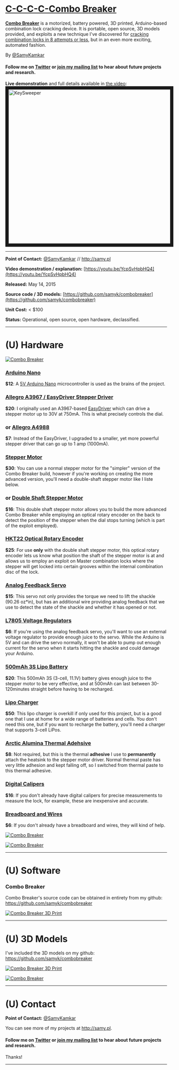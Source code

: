 # [C-C-C-C-Combo Breaker](http://samy.pl/combobreaker/)

**[Combo Breaker](http://samy.pl/combobreaker/)** is a motorized, battery powered, 3D printed, Arduino-based combination lock cracking device. It is portable, open source, 3D models provided, and exploits a new technique I've discovered for [cracking combination locks in 8 attempts or less](https://www.youtube.com/watch?v=09UgmwtL12c), but in an even more exciting, automated fashion.

By [@SamyKamkar](https://twitter.com/samykamkar)

#### Follow me on [Twitter](https://twitter.com/samykamkar) or [join my mailing list](http://samy.pl/list/) to hear about future projects and research.

**Live demonstration** and full details available in [the video](https://www.youtube.com/watch?v=YcpSvHpbHQ4):
<a href="https://www.youtube.com/watch?v=YcpSvHpbHQ4" target="_blank"><img src="http://img.youtube.com/vi/YcpSvHpbHQ4/0.jpg" alt="KeySweeper" width="640" height="480" border="10" /></a>

-----

**Point of Contact:** [@SamyKamkar](https://twitter.com/samykamkar) // <http://samy.pl>

**Video demonstration / explanation:** [https://youtu.be/YcpSvHpbHQ4](https://youtu.be/YcpSvHpbHQ4)

**Released:** May 14, 2015

**Source code / 3D models:** [https://github.com/samyk/combobreaker](https://github.com/samyk/combobreaker)

**Unit Cost:** < $100

**Status:** Operational, open source, open hardware, declassified.

-----

# (U) Hardware

[![Combo Breaker](http://samy.pl/combobreaker/sIMG_2916.JPG)](http://samy.pl/combobreaker/sIMG_2916.JPG)

### [Arduino Nano](http://amzn.to/1QLlf23)
**$12**: A [5V Arduino Nano](http://amzn.to/1QLlf23) microcontroller is used as the brains of the project.

### [Allegro A3967 / EasyDriver Stepper Driver](http://amzn.to/1A1Ovxl)
**$20**: I originally used an A3967-based [EasyDriver](http://amzn.to/1A1Ovxl) which can drive a stepper motor up to 30V at 750mA. This is what precisely controls the dial.

### or [Allegro A4988](http://amzn.to/1L3q7fK)
**$7**: Instead of the EasyDriver, I upgraded to a smaller, yet more powerful stepper driver that can go up to 1 amp (1000mA).

### [Stepper Motor](http://amzn.to/1FfLUQG)
**$30**: You can use a normal stepper motor for the "simpler" version of the Combo Breaker build, however if you're working on creating the more advanced version, you'll need a double-shaft stepper motor like I liste below.

### or [Double Shaft Stepper Motor](http://www.phidgets.com/products.php?product_id=3320)
**$16**: This double shaft stepper motor allows you to build the more advanced Combo Breaker while employing an optical rotary encoder on the back to detect the position of the stepper when the dial stops turning (which is part of the exploit employed).

### [HKT22 Optical Rotary Encoder](http://www.phidgets.com/products.php?product_id=3531)
**$25**: For use **only** with the double shaft stepper motor, this optical rotary encoder lets us know what position the shaft of the stepper motor is at and allows us to employ an exploit on Master combination locks where the stepper will get locked into certain grooves within the internal combination disc of the lock.

### [Analog Feedback Servo](https://www.adafruit.com/products/1404)
**$15**: This servo not only provides the torque we need to lift the shackle (90.26 oz*in), but has an additional wire providing analog feedback that we use to detect the state of the shackle and whether it has opened or not.

### [L7805 Voltage Regulators](http://amzn.to/1A28XOt)
**$6**: If you're using the analog feedback servo, you'll want to use an external voltage regulator to provide enough juice to the servo. While the Arduino is 5V and can drive the servo normally, it won't be able to pump out enough current for the servo when it starts hitting the shackle and could damage your Arduino.

### [500mAh 3S Lipo Battery](http://amzn.to/1PkRVlz)
**$20**: This 500mAh 3S (3-cell, 11.1V) battery gives enough juice to the stepper motor to be very effective, and at 500mAh can last between 30-120minutes straight before having to be recharged.

### [Lipo Charger](http://amzn.to/1A1Q2n7)
**$50**: This lipo charger is overkill if only used for this project, but is a good one that I use at home for a wide range of batteries and cells. You don't need this one, but if you want to recharge the battery, you'll need a charger that supports 3-cell LiPos.

### [Arctic Alumina Thermal Adehsive](http://amzn.to/1PkTakG)
**$8**: Not required, but this is the thermal **adhesive** I use to **permanently** attach the heatsink to the stepper motor driver. Normal thermal paste has very little adhesion and kept falling off, so I switched from thermal paste to this thermal adhesive.

### [Digital Calipers](http://amzn.to/1K8juex)
**$16**: If you don't already have digital calipers for precise measurements to measure the lock, for example, these are inexpensive and accurate.

### [Breadboard and Wires](http://amzn.to/1FfMb6e)
**$6**: If you don't already have a breadboard and wires, they will kind of help.

[![Combo Breaker](http://samy.pl/combobreaker/sIMG_2875.JPG)](http://samy.pl/combobreaker/sIMG_2875.JPG)

[![Combo Breaker](http://samy.pl/combobreaker/sIMG_2920.JPG)](http://samy.pl/combobreaker/sIMG_2920.JPG)

-----

# (U) Software

### Combo Breaker
Combo Breaker's source code can be obtained in entirety from my github: <https://github.com/samyk/combobreaker>

[![Combo Breaker 3D Print](http://samy.pl/combobreaker/model.jpg)](http://samy.pl/combobreaker/model.jpg)

-----

# (U) 3D Models

I've included the 3D models on my github: <https://github.com/samyk/combobreaker>
 
[![Combo Breaker 3D Print](http://samy.pl/combobreaker/smodel.png)](http://samy.pl/combobreaker/smodel.png)

[![Combo Breaker](http://samy.pl/combobreaker/sIMG_2919.JPG)](http://samy.pl/combobreaker/sIMG_2919.JPG)

-----

# (U) Contact

**Point of Contact:** [@SamyKamkar](https://twitter.com/samykamkar)

You can see more of my projects at <http://samy.pl>.

#### Follow me on [Twitter](https://twitter.com/samykamkar) or [join my mailing list](http://samy.pl/list/) to hear about future projects and research.

Thanks!

------
